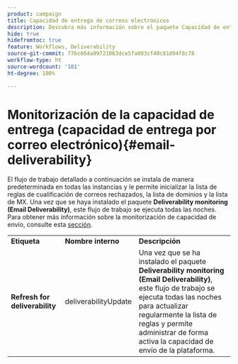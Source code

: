 ```yaml
---
product: campaign
title: Capacidad de entrega de correos electrónicos
description: Descubra más información sobre el paquete Capacidad de entrega por correo electrónico
hide: true
hidefromtoc: true
feature: Workflows, Deliverability
source-git-commit: 776c664a99721063dce5fa003cf40c81d94f8c78
workflow-type: ht
source-wordcount: '101'
ht-degree: 100%

---
```



# Monitorización de la capacidad de entrega (capacidad de entrega por correo electrónico){#email-deliverability}



El flujo de trabajo detallado a continuación se instala de manera predeterminada en todas las instancias y le permite inicializar la lista de reglas de cualificación de correos rechazados, la lista de dominios y la lista de MX. Una vez que se haya instalado el paquete **Deliverability monitoring (Email Deliverability)**, este flujo de trabajo se ejecuta todas las noches. Para obtener más información sobre la monitorización de capacidad de envío, consulte esta [sección](../../delivery/using/about-deliverability.md).

<table> 
 <tbody> 
  <tr> 
   <td> <strong>Etiqueta</strong><br /> </td> 
   <td> <strong>Nombre interno</strong><br /> </td> 
   <td> <strong>Descripción</strong><br /> </td> 
  </tr> 
  <tr> 
   <td> <strong>Refresh for deliverability</strong><br /> </td> 
   <td> <span class="uicontrol">deliverabilityUpdate</span> <br /> </td> 
   <td>  Una vez que se ha instalado el paquete <strong>Deliverability monitoring (Email Deliverability)</strong>, este flujo de trabajo se ejecuta todas las noches para actualizar regularmente la lista de reglas y permite administrar de forma activa la capacidad de envío de la plataforma.<br /> </td> 
  </tr> 
 </tbody> 
</table>

